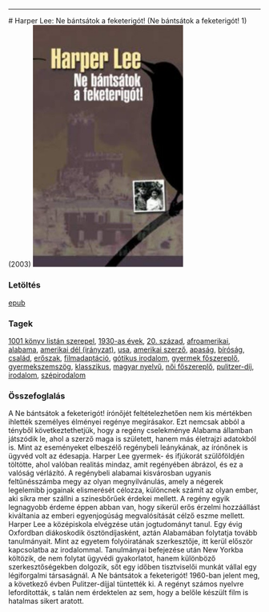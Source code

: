 <hr/>
# <a name="id_987">Harper Lee: Ne bántsátok a feketerigót! (Ne bántsátok a feketerigót! 1) (2003)</a>
<img src="https://github.com/BercziSandor/calibre_lib/raw/main/main/Harper%20Lee/Ne%20bantsatok%20a%20feketerigot%21%20%28987%29/cover.jpg" alt="cover" width="300"/>

### Letöltés
[epub](https://github.com/BercziSandor/calibre_lib/raw/main/main/Harper%20Lee/Ne%20bantsatok%20a%20feketerigot%21%20%28987%29/Ne%20bantsatok%20a%20feketerigot%21%20-%20Harper%20Lee.epub)

### Tagek
[1001 könyv listán szerepel](https://github.com/berczisandor/calibre_lib/blob/main/main/_tags/1001%20k%c3%b6nyv%20list%c3%a1n%20szerepel.md), [1930-as évek](https://github.com/berczisandor/calibre_lib/blob/main/main/_tags/1930-as%20%c3%a9vek.md), [20. század](https://github.com/berczisandor/calibre_lib/blob/main/main/_tags/20.%20sz%c3%a1zad.md), [afroamerikai](https://github.com/berczisandor/calibre_lib/blob/main/main/_tags/afroamerikai.md), [alabama](https://github.com/berczisandor/calibre_lib/blob/main/main/_tags/alabama.md), [amerikai dél (irányzat)](https://github.com/berczisandor/calibre_lib/blob/main/main/_tags/amerikai%20d%c3%a9l%20ir%c3%a1nyzat.md), [usa](https://github.com/berczisandor/calibre_lib/blob/main/main/_tags/usa.md), [amerikai szerző](https://github.com/berczisandor/calibre_lib/blob/main/main/_tags/amerikai%20szerz%c5%91.md), [apaság](https://github.com/berczisandor/calibre_lib/blob/main/main/_tags/apas%c3%a1g.md), [bíróság](https://github.com/berczisandor/calibre_lib/blob/main/main/_tags/b%c3%adr%c3%b3s%c3%a1g.md), [család](https://github.com/berczisandor/calibre_lib/blob/main/main/_tags/csal%c3%a1d.md), [erőszak](https://github.com/berczisandor/calibre_lib/blob/main/main/_tags/er%c5%91szak.md), [filmadaptáció](https://github.com/berczisandor/calibre_lib/blob/main/main/_tags/filmadapt%c3%a1ci%c3%b3.md), [gótikus irodalom](https://github.com/berczisandor/calibre_lib/blob/main/main/_tags/g%c3%b3tikus%20irodalom.md), [gyermek főszereplő](https://github.com/berczisandor/calibre_lib/blob/main/main/_tags/gyermek%20f%c5%91szerepl%c5%91.md), [gyermekszemszög](https://github.com/berczisandor/calibre_lib/blob/main/main/_tags/gyermekszemsz%c3%b6g.md), [klasszikus](https://github.com/berczisandor/calibre_lib/blob/main/main/_tags/klasszikus.md), [magyar nyelvű](https://github.com/berczisandor/calibre_lib/blob/main/main/_tags/magyar%20nyelv%c5%b1.md), [női főszereplő](https://github.com/berczisandor/calibre_lib/blob/main/main/_tags/n%c5%91i%20f%c5%91szerepl%c5%91.md), [pulitzer-díj](https://github.com/berczisandor/calibre_lib/blob/main/main/_tags/pulitzer-d%c3%adj.md), [irodalom](https://github.com/berczisandor/calibre_lib/blob/main/main/_tags/irodalom.md), [szépirodalom](https://github.com/berczisandor/calibre_lib/blob/main/main/_tags/sz%c3%a9pirodalom.md)

### Összefoglalás
<div>
<p>A ​Ne bántsátok a feketerigót! írónőjét feltételezhetően nem kis mértékben ihlették személyes élményei regénye megírásakor. Ezt nemcsak abból a tényből következtethetjük, hogy a regény cselekménye Alabama államban játszódik le, ahol a szerző maga is született, hanem más életrajzi adatokból is. Mint az eseményeket elbeszélő regénybeli leánykának, az írónőnek is ügyvéd volt az édesapja. Harper Lee gyermek- és ifjúkorát szülőföldjén töltötte, ahol valóban realitás mindaz, amit regényében ábrázol, és ez a valóság vérlázító. A regénybeli alabamai kisvárosban ugyanis feltűnésszámba megy az olyan megnyilvánulás, amely a négerek legelemibb jogainak elismerését célozza, különcnek számít az olyan ember, aki síkra mer szállni a színesbőrűek érdekei mellett. A regény egyik legnagyobb érdeme éppen abban van, hogy sikerül erős érzelmi hozzáállást kiváltania az emberi egyenjogúság megvalósítását célző eszme mellett. Harper Lee a középiskola elvégzése után jogtudományt tanul. Egy évig Oxfordban diákoskodik ösztöndíjasként, aztán Alabamában folytatja tovább tanulmányait. Mint az egyetem folyóiratának szerkesztője, itt kerül először kapcsolatba az irodalommal. Tanulmányai befejezése után New Yorkba költözik, de nem folytat ügyvédi gyakorlatot, hanem különböző szerkesztőségekben dolgozik, sőt egy időben tisztviselői munkát vállal egy légiforgalmi társaságnál. A Ne bántsátok a feketerigót! 1960-ban jelent meg, a következő évben Pulitzer-díjjal tüntették ki. A regényt számos nyelvre lefordították, s talán nem érdektelen az sem, hogy a belőle készült film is hatalmas sikert aratott.</p></div>


